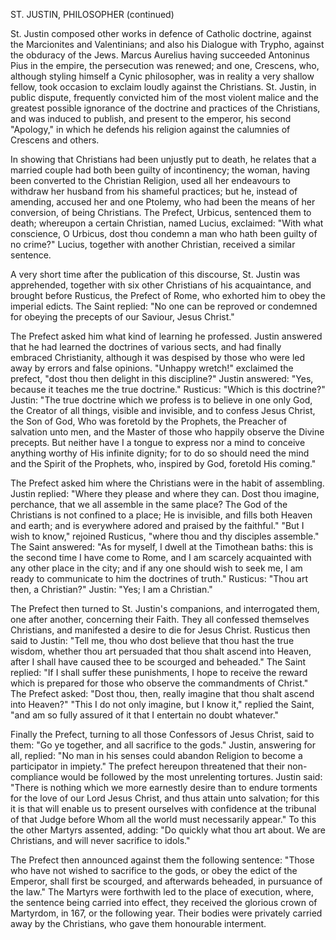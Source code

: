 
ST. JUSTIN, PHILOSOPHER (continued)

St. Justin composed other works in defence of Catholic doctrine, against the Marcionites and Valentinians; and also his Dialogue with Trypho, against the obduracy of the Jews. Marcus Aurelius having succeeded Antoninus Pius in the empire, the persecution was renewed; and one, Crescens, who, although styling himself a Cynic philosopher, was in reality a very shallow fellow, took occasion to exclaim loudly against the Christians. St. Justin, in public dispute, frequently convicted him of the most violent malice and the greatest possible ignorance of the doctrine and practices of the Christians, and was induced to publish, and present to the emperor, his second \"Apology,\" in which he defends his religion against the calumnies of Crescens and others.

In showing that Christians had been unjustly put to death, he relates that a married couple had both been guilty of incontinency; the woman, having been converted to the Christian Religion, used all her endeavours to withdraw her husband from his shameful practices; but he, instead of amending, accused her and one Ptolemy, who had been the means of her conversion, of being Christians. The Prefect, Urbicus, sentenced them to death; whereupon a certain Christian, named Lucius, exclaimed: \"With what conscience, O Urbicus, dost thou condemn a man who hath been guilty of no crime?\" Lucius, together with another Christian, received a similar sentence.

A very short time after the publication of this discourse, St. Justin was apprehended, together with six other Christians of his acquaintance, and brought before Rusticus, the Prefect of Rome, who exhorted him to obey the imperial edicts. The Saint replied: \"No one can be reproved or condemned for obeying the precepts of our Saviour, Jesus Christ.\"

The Prefect asked him what kind of learning he professed. Justin answered that he had learned the doctrines of various sects, and had finally embraced Christianity, although it was despised by those who were led away by errors and false opinions. \"Unhappy wretch!\" exclaimed the prefect, \"dost thou then delight in this discipline?\" Justin answered: \"Yes, because it teaches me the true doctrine.\" Rusticus: \"Which is this doctrine?\" Justin: \"The true doctrine which we profess is to believe in one only God, the Creator of all things, visible and invisible, and to confess Jesus Christ, the Son of God, Who was foretold by the Prophets, the Preacher of salvation unto men, and the Master of those who happily observe the Divine precepts. But neither have I a tongue to express nor a mind to conceive anything worthy of His infinite dignity; for to do so should need the mind and the Spirit of the Prophets, who, inspired by God, foretold His coming.\"

The Prefect asked him where the Christians were in the habit of assembling. Justin replied: \"Where they please and where they can. Dost thou imagine, perchance, that we all assemble in the same place? The God of the Christians is not confined to a place; He is invisible, and fills both Heaven and earth; and is everywhere adored and praised by the faithful.\" \"But I wish to know,\" rejoined Rusticus, \"where thou and thy disciples assemble.\" The Saint answered: \"As for myself, I dwell at the Timothean baths: this is the second time I have come to Rome, and I am scarcely acquainted with any other place in the city; and if any one should wish to seek me, I am ready to communicate to him the doctrines of truth.\" Rusticus: \"Thou art then, a Christian?\" Justin: \"Yes; I am a Christian.\"

The Prefect then turned to St. Justin\'s companions, and interrogated them, one after another, concerning their Faith. They all confessed themselves Christians, and manifested a desire to die for Jesus Christ. Rusticus then said to Justin: \"Tell me, thou who dost believe that thou hast the true wisdom, whether thou art persuaded that thou shalt ascend into Heaven, after I shall have caused thee to be scourged and beheaded.\" The Saint replied: \"If I shall suffer these punishments, I hope to receive the reward which is prepared for those who observe the commandments of Christ.\" The Prefect asked: \"Dost thou, then, really imagine that thou shalt ascend into Heaven?\" \"This I do not only imagine, but I know it,\" replied the Saint, \"and am so fully assured of it that I entertain no doubt whatever.\"

Finally the Prefect, turning to all those Confessors of Jesus Christ, said to them: \"Go ye together, and all sacrifice to the gods.\" Justin, answering for all, replied: \"No man in his senses could abandon Religion to become a participator in impiety.\" The prefect hereupon threatened that their non-compliance would be followed by the most unrelenting tortures. Justin said: \"There is nothing which we more earnestly desire than to endure torments for the love of our Lord Jesus Christ, and thus attain unto salvation; for this it is that will enable us to present ourselves with confidence at the tribunal of that Judge before Whom all the world must necessarily appear.\" To this the other Martyrs assented, adding: \"Do quickly what thou art about. We are Christians, and will never sacrifice to idols.\"

The Prefect then announced against them the following sentence: \"Those who have not wished to sacrifice to the gods, or obey the edict of the Emperor, shall first be scourged, and afterwards beheaded, in pursuance of the law.\" The Martyrs were forthwith led to the place of execution, where, the sentence being carried into effect, they received the glorious crown of Martyrdom, in 167, or the following year. Their bodies were privately carried away by the Christians, who gave them honourable interment.

